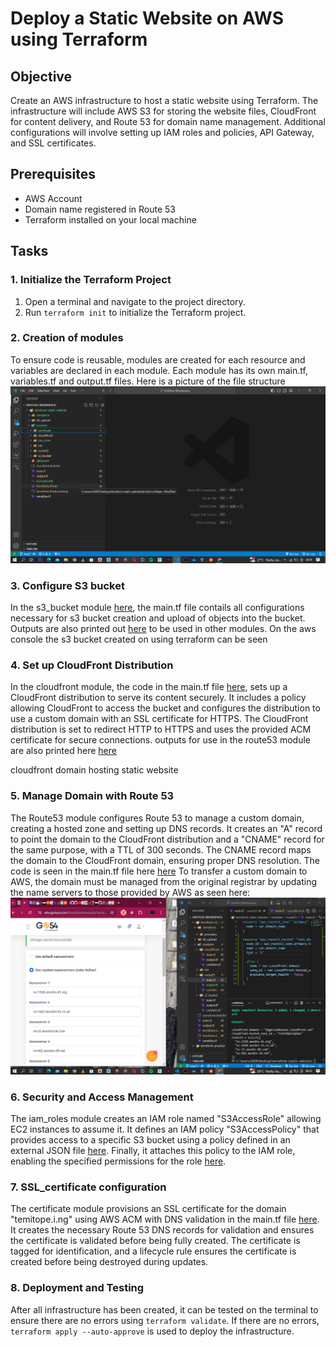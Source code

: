 # Deploy a Static Website on AWS using Terraform

## Objective
Create an AWS infrastructure to host a static website using Terraform. The infrastructure will include AWS S3 for storing the website files, CloudFront for content delivery, and Route 53 for domain name management. Additional configurations will involve setting up IAM roles and policies, API Gateway, and SSL certificates.

## Prerequisites

- AWS Account
- Domain name registered in Route 53
- Terraform installed on your local machine

## Tasks

### 1. Initialize the Terraform Project

1. Open a terminal and navigate to the project directory.
2. Run `terraform init` to initialize the Terraform project.

### 2. Creation of modules
 To ensure code is reusable, modules are created for each resource and variables are declared in each module. Each module has its own main.tf, variables.tf and output.tf files.
 Here is a picture of the file structure
 ![file structure for terraform infrastructure](readme-images/Screenshot%20(201).png)


### 3. Configure S3 bucket

In the s3_bucket module [here](./modules/s3_bucket/), the main.tf file contails all configurations necessary for s3 bucket creation and upload of objects into the bucket. Outputs are also printed out [here](./modules/s3_bucket/output.tf) to be used in other modules.
On the aws console the s3 bucket created on using terraform can be seen

### 4. Set up CloudFront Distribution
In the cloudfront module, the code in the main.tf file [here](./modules/cloudffront/main.tf), sets up a CloudFront distribution to serve its content securely. It includes a policy allowing CloudFront to access the bucket and configures the distribution to use a custom domain with an SSL certificate for HTTPS. The CloudFront distribution is set to redirect HTTP to HTTPS and uses the provided ACM certificate for secure connections. outputs for use in the route53 module are also printed here [here](./modules/cloudffront/output.tf)

cloudfront domain hosting static website

### 5. Manage Domain with Route 53
The Route53 module configures Route 53 to manage a custom domain, creating a hosted zone and setting up DNS records. It creates an "A" record to point the domain to the CloudFront distribution and a "CNAME" record for the same purpose, with a TTL of 300 seconds. The CNAME record maps the domain to the CloudFront domain, ensuring proper DNS resolution. The code is seen in the main.tf file here [here](./modules/route53/main.tf)
To transfer a custom domain to AWS, the domain must be managed from the original registrar by updating the name servers to those provided by AWS as seen here:
![management of custom domain](readme-images/Screenshot%20(200).png)

### 6. Security and Access Management
The iam_roles module creates an IAM role named "S3AccessRole" allowing EC2 instances to assume it. It defines an IAM policy "S3AccessPolicy" that provides access to a specific S3 bucket using a policy defined in an external JSON file [here](./modules/iam_roles/s3_access_policy.json). Finally, it attaches this policy to the IAM role, enabling the specified permissions for the role [here](./modules/iam_roles/s3_access_role.tf).

### 7. SSL_certificate configuration
The certificate module provisions an SSL certificate for the domain "temitope.i.ng" using AWS ACM with DNS validation in the main.tf file [here](./modules/certificate/main.tf). It creates the necessary Route 53 DNS records for validation and ensures the certificate is validated before being fully created. The certificate is tagged for identification, and a lifecycle rule ensures the certificate is created before being destroyed during updates.

### 8. Deployment and Testing
After all infrastructure has been created, it can be tested on the terminal to ensure there are no errors using `terraform validate`. If there are no errors, `terraform apply --auto-approve` is used to deploy the infrastructure.